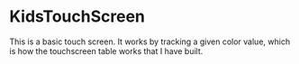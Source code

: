 # KidsTouchScreen

This is a basic touch screen.  It works by tracking a given color value, which is how the touchscreen table works that I have built.
